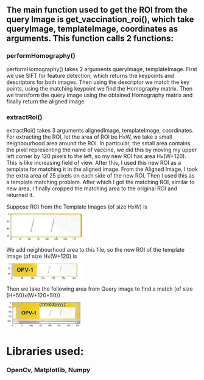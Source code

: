 ## The main function used to get the ROI from the query Image is get_vaccination_roi(), which take queryImage, templateImage, coordinates as arguments. This function calls 2 functions:
### performHomography()
performHomography() takes 2 arguments queryImage, templateImage. First we use SIFT for feature detection, which returns the keypoints and descriptors for both images. Then using the descriptor we match the key points, using the matching keypoint we find the Homography matrix. Then we transform the query image using the obtained Homography matrix and finally return the aligned image.
### extractRoi()
extractRoi() takes 3 arguments alignedImage, templateImage, coordinates. For extracting the ROI, let the area of ROI be H`x`W,  we take a small neighbourhood area around the ROI. In particular, the small area contains the pixel representing the name of vaccine, we did this by moving my upper left corner by 120 pixels to the left, so my new ROI has area H`x`(W+120). This is like increasing field of view. After this, I used this new ROI as a template for matching it in the aligned image. From the Aligned Image, I took the extra area of 25 pixels on each side of the new ROI. Then I used this as a template matching problem. After which I got the matching ROI, similar to new area, I finally cropped the matching area to the original ROI and returned it.

Suppose ROI from the Template Images (of size H`x`W) is\
<img src="Images/1.jpg" width=200>\
We add neighbourhood area to this file, so the new ROI of the template Image (of size H`x`(W+120) is\
<img src="Images/2.jpg" width=200>\
Then we take the following area from Query image to find a match (of size (H+50)`x`(W+120+50))\
<img src="Images/3.jpg" width=200>
# Libraries used:
### OpenCv, Matplotlib, Numpy

